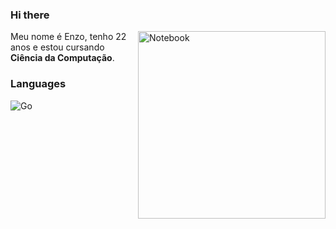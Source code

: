 ### Hi there

<img src="https://raw.githubusercontent.com/MicaelliMedeiros/micaellimedeiros/master/image/computer-illustration.png" min-width="3000px" max-width="300px" width="300px" align="right" alt="Notebook">

<p align="left"> 
  Meu nome é Enzo, tenho 22 anos e estou cursando <strong>Ciência da Computação</strong>.<br>
</p>

### Languages
![Go](https://img.shields.io/badge/-Go-0095d5?style=for-the-badge&logo=go&logoColor=fff)

 
 
